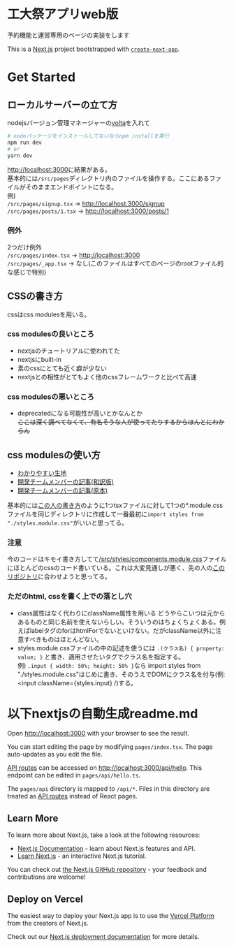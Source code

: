 # 工大祭アプリweb版
予約機能と運営専用のページの実装をします

This is a [Next.js](https://nextjs.org/) project bootstrapped with [`create-next-app`](https://github.com/vercel/next.js/tree/canary/packages/create-next-app).

# Get Started
## ローカルサーバーの立て方
nodejsバージョン管理マネージャーの[volta](https://docs.volta.sh/guide/)を入れて
```bash
# nodeパッケージをインストールしてないならnpm installを実行
npm run dev
# or
yarn dev
```
[http://localhost:3000](http://localhost:3000)に結果がある。  
基本的には`/src/pages`ディレクトリ内のファイルを操作する。ここにあるファイルがそのままエンドポイントになる。  
例)  
`/src/pages/signup.tsx` → [http://localhost:3000/signup](http://localhost:3000/signup)  
`/src/pages/posts/1.tsx` → [http://localhost:3000/posts/1](http://localhost:3000/posts/1)

### 例外
2つだけ例外  
`/src/pages/index.tsx` → [http://localhost:3000](http://localhost:3000)  
`/src/pages/_app.tsx` → なし(このファイルはすべてのページのrootファイル的な感じで特別)

## CSSの書き方
cssはcss modulesを用いる。  
### css modulesの良いところ
- nextjsのチュートリアルに使われてた
- nextjsにbuilt-in
- 素のcssにとても近く癖が少ない
- nextjsとの相性がとてもよく他のcssフレームワークと比べて高速

### css modulesの悪いところ
- deprecatedになる可能性が高いとかなんとか  
~~ここは深く調べてなくて、有名そうな人が使ってたりするからほんとにわからん~~

## css modulesの使い方
- [わかりやすい生地](https://satoshimurata.com/css-modules-sample)
- [開発チームメンバーの記事(和訳版)](https://postd.cc/css-modules/)  
- [開発チームメンバーの記事(原本)](https://glenmaddern.com/articles/css-modules)  

基本的には[この人の書き方](https://zenn.dev/takepepe/articles/cssmodules-naming-convention)のように1つtsxファイルに対して1つの*.module.cssファイルを同じディレクトリに作成して一番最初に```import styles from "./styles.module.css"```がいいと思ってる。

### 注意
今のコードはキモイ書き方してて[/src/styles/components.module.css](https://github.com/key5n/koudaisai-app-for-web/blob/main/src/styles/components.module.css)ファイルにほとんどのcssのコード書いている。これは大変見通しが悪く、先の人の[このリポジトリ](https://github.com/takefumi-yoshii/nextjs-testing-strategy-2022)に合わせようと思ってる。

### ただのhtml, cssを書く上での落とし穴
- class属性はなく代わりにclassName属性を用いる
  どうやらこいつは元からあるものと同じ名前を使えないらしい。そういうのはちょくちょくある。例えばlabelタグのforはhtmlForでないといけない。だがclassName以外に注意すべきものはほとんどない。
- styles.module.cssファイルの中の記述を使うには
`
.(クラス名) {
  property: value;
}
`
と書き、適用させたいタグでクラス名を指定する。  
例) `.input {
  width: 50%;
  height: 50%
}`なら
import styles from "./styles.module.css"はじめに書き、そのうえでDOMにクラス名を付与(例: <input className={styles.input} /)する。

# 以下nextjsの自動生成readme.md

Open [http://localhost:3000](http://localhost:3000) with your browser to see the result.

You can start editing the page by modifying `pages/index.tsx`. The page auto-updates as you edit the file.

[API routes](https://nextjs.org/docs/api-routes/introduction) can be accessed on [http://localhost:3000/api/hello](http://localhost:3000/api/hello). This endpoint can be edited in `pages/api/hello.ts`.

The `pages/api` directory is mapped to `/api/*`. Files in this directory are treated as [API routes](https://nextjs.org/docs/api-routes/introduction) instead of React pages.

## Learn More

To learn more about Next.js, take a look at the following resources:

- [Next.js Documentation](https://nextjs.org/docs) - learn about Next.js features and API.
- [Learn Next.js](https://nextjs.org/learn) - an interactive Next.js tutorial.

You can check out [the Next.js GitHub repository](https://github.com/vercel/next.js/) - your feedback and contributions are welcome!

## Deploy on Vercel

The easiest way to deploy your Next.js app is to use the [Vercel Platform](https://vercel.com/new?utm_medium=default-template&filter=next.js&utm_source=create-next-app&utm_campaign=create-next-app-readme) from the creators of Next.js.

Check out our [Next.js deployment documentation](https://nextjs.org/docs/deployment) for more details.
